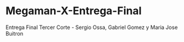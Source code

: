 # Megaman-X-Entrega-Final
 Entrega Final Tercer Corte - Sergio Ossa, Gabriel Gomez y Maria Jose Buitron
